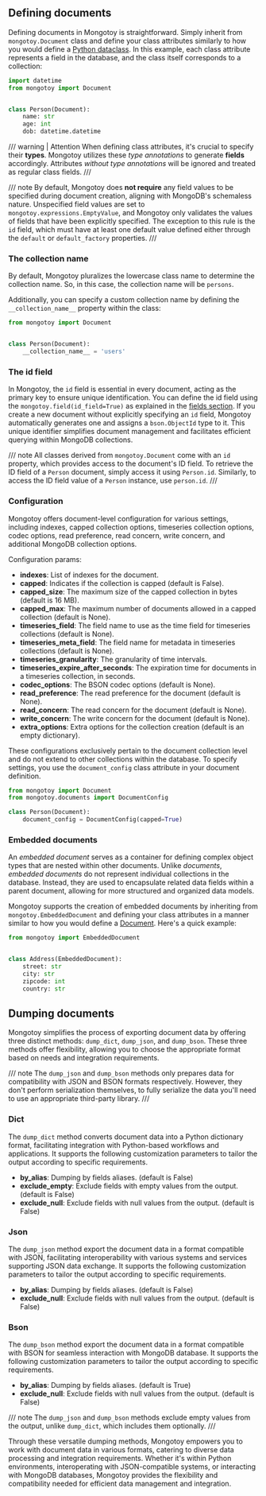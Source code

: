 <style>
    .md-typeset h1{
        display: none;
    }
    .md-sidebar--primary {
        width: 8rem;
    }
</style>

## Defining documents

Defining documents in Mongotoy is straightforward. Simply inherit from `mongotoy.Document` class and define your class
attributes similarly to how you would define a [Python dataclass](https://docs.python.org/3/library/dataclasses.html). 
In this example, each class attribute represents a field in the database, and the class itself corresponds 
to a collection:

````python
import datetime
from mongotoy import Document


class Person(Document):
    name: str
    age: int
    dob: datetime.datetime
````

/// warning | Attention
When defining class attributes, it's crucial to specify their **types**. Mongotoy utilizes these _type annotations_ 
to generate **fields** accordingly. Attributes _without type annotations_ will be ignored and treated as regular
class fields.
///

/// note
By default, Mongotoy does **not require** any field values to be specified during document creation, aligning with
MongoDB's schemaless nature. Unspecified field values are set to `mongotoy.expressions.EmptyValue`, and Mongotoy 
only validates the values of fields that have been explicitly specified. The exception to this rule is the `id` field,
which must have at least one default value defined either through the `default` or `default_factory` properties.
///

### The collection name

By default, Mongotoy pluralizes the lowercase class name to determine the collection name. So, in this 
case, the collection name will be `persons`. 

Additionally, you can specify a custom collection name by defining the `__collection_name__` property within the class:

````python
from mongotoy import Document


class Person(Document):
    __collection_name__ = 'users'
````

### The id field

In Mongotoy, the `id` field is essential in every document, acting as the primary key to ensure unique identification. 
You can define the id field using the `mongotoy.field(id_field=True)` as explained in the 
[fields section](/gurcuff91/mongotoy/docs/fields). If you create a new document without explicitly specifying an `id` field, Mongotoy automatically 
generates one and assigns a `bson.ObjectId` type to it. This unique identifier simplifies document management and 
facilitates efficient querying within MongoDB collections.

/// note
All classes derived from `mongotoy.Document` come with an `id` property, which provides access to the document's ID 
field. To retrieve the ID field of a `Person` document, simply access it using `Person.id`. Similarly, to access the ID
field value of a `Person` instance, use `person.id`.
///

### Configuration

Mongotoy offers document-level configuration for various settings, including indexes, capped collection options, 
timeseries collection options, codec options, read preference, read concern, write concern, and additional 
MongoDB collection options.

Configuration params:

- **indexes**: List of indexes for the document.
- **capped**: Indicates if the collection is capped (default is False).
- **capped_size**: The maximum size of the capped collection in bytes (default is 16 MB).
- **capped_max**: The maximum number of documents allowed in a capped collection (default is None).
- **timeseries_field**: The field name to use as the time field for timeseries collections (default is None).
- **timeseries_meta_field**: The field name for metadata in timeseries collections (default is None).
- **timeseries_granularity**: The granularity of time intervals.
- **timeseries_expire_after_seconds**: The expiration time for documents in a timeseries collection, in seconds.
- **codec_options**: The BSON codec options (default is None).
- **read_preference**: The read preference for the document (default is None).
- **read_concern**: The read concern for the document (default is None).
- **write_concern**: The write concern for the document (default is None).
- **extra_options**: Extra options for the collection creation (default is an empty dictionary).

These configurations exclusively pertain to the document collection level and do not extend to other collections within 
the database. To specify settings, you use the `document_config` class attribute in your document definition.

````python
from mongotoy import Document
from mongotoy.documents import DocumentConfig

class Person(Document):
    document_config = DocumentConfig(capped=True)
````


### Embedded documents

An _embedded document_ serves as a container for defining complex object types that are nested within other 
documents. Unlike _documents_, _embedded documents_ do not represent individual collections in the database. 
Instead, they are used to encapsulate related data fields within a parent document, allowing for more structured and 
organized data models.

Mongotoy supports the creation of embedded documents by inheriting from `mongotoy.EmbeddedDocument` and defining your 
class attributes in a manner similar to how you would define a [Document](#documents). Here's a quick example:

````python
from mongotoy import EmbeddedDocument


class Address(EmbeddedDocument):
    street: str
    city: str
    zipcode: int
    country: str
````

## Dumping documents

Mongotoy simplifies the process of exporting document data by offering three distinct methods: 
`dump_dict`, `dump_json`, and `dump_bson`. These three methods offer flexibility, allowing you to choose the
appropriate format based on needs and integration requirements.

/// note
The `dump_json` and `dump_bson` methods only prepares data for compatibility with JSON and BSON formats respectively. 
However, they don't perform serialization themselves, to fully serialize the data you'll need to use an 
appropriate third-party library.
///

### Dict
The `dump_dict` method converts document data into a Python dictionary format, facilitating integration with
Python-based workflows and applications. It supports the following customization parameters to tailor the output 
according to specific requirements.

- **by_alias**: Dumping by fields aliases. (default is False)
- **exclude_empty**: Exclude fields with empty values from the output. (default is False)
- **exclude_null**: Exclude fields with null values from the output. (default is False)

### Json
The `dump_json` method export the document data in a format compatible with JSON, facilitating
interoperability with various systems and services supporting JSON data exchange. It supports the following
customization parameters to tailor the output according to specific requirements.

- **by_alias**: Dumping by fields aliases. (default is False)
- **exclude_null**: Exclude fields with null values from the output. (default is False)

### Bson
The `dump_bson` method export the document data in a format compatible with BSON for seamless interaction 
with MongoDB database. It supports the following customization parameters to tailor the output 
according to specific requirements.

- **by_alias**: Dumping by fields aliases. (default is True)
- **exclude_null**: Exclude fields with null values from the output. (default is False)

/// note
The `dump_json` and `dump_bson` methods exclude empty values from the output, unlike `dump_dict`, which includes 
them optionally.
///

Through these versatile dumping methods, Mongotoy empowers you to work with document data in various formats,
catering to diverse data processing and integration requirements. Whether it's within Python environments, 
interoperating with JSON-compatible systems, or interacting with MongoDB databases, Mongotoy provides the 
flexibility and compatibility needed for efficient data management and integration.
